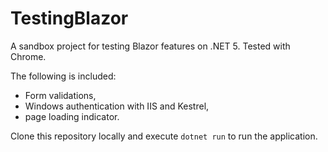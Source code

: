# TestingBlazor
A sandbox project for testing Blazor features on .NET 5. Tested with Chrome.

The following is included:

* Form validations,
* Windows authentication with IIS and Kestrel,
* page loading indicator.

Clone this repository locally and execute ```dotnet run``` to run the application.
